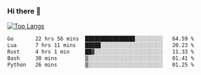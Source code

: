 ### Hi there 👋

<!--
**3Xpl0it3r/3Xpl0it3r** is a ✨ _special_ ✨ repository because its `README.md` (this file) appears on your GitHub profile.

Here are some ideas to get you started:

- 🔭 I’m currently working on ...
- 🌱 I’m currently learning ...
- 👯 I’m looking to collaborate on ...
- 🤔 I’m looking for help with ...
- 💬 Ask me about ...
- 📫 How to reach me: ...
- 😄 Pronouns: ...
- ⚡ Fun fact: ...
-->


[![Top Langs](https://github-readme-stats.vercel.app/api/top-langs/?username=3Xpl0it3r&layout=compact)](https://github.com/3Xpl0it3r/3Xpl0it3r)

<!--START_SECTION:waka-->

```txt
Go       22 hrs 56 mins  ████████████████░░░░░░░░░   64.59 %
Lua      7 hrs 11 mins   █████░░░░░░░░░░░░░░░░░░░░   20.23 %
Rust     4 hrs 1 min     ██▓░░░░░░░░░░░░░░░░░░░░░░   11.33 %
Bash     30 mins         ▒░░░░░░░░░░░░░░░░░░░░░░░░   01.41 %
Python   26 mins         ▒░░░░░░░░░░░░░░░░░░░░░░░░   01.25 %
```

<!--END_SECTION:waka-->
